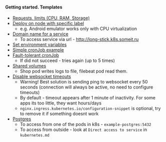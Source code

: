 #### Getting started. Templates
* [Requests, limits  (CPU, RAM, Storage)](limits.yaml)
* [Deploy on node with specific label](node-with-label.yaml)
    * e.g. Android emulator works only with CPU virtualization
* [Domain name for a service](domain-name.yaml)
    * To access service via url - http://long-stick.k8s.someit.ru
* [Set environment variables](env-variables.yaml)
* [Simple cronJob example](cronjob.yaml)
* [Fault-tolerant cronJob](fault-tolerant-cronjob.yaml)
    * If did not succeed - tries again (up to 5 times)
* [Shared volumes](shared-volumes.yaml)
    * Shop pod writes logs to file, filebeat pod read them.
* [Disable websocket timeouts](websockets.yaml)
    * Warning! Best solution is sending ping to websocket every 50 seconds (connection will always be active, no need to configure timeouts)
    * By default - timeout appears after 1 minute of inactivity. For some apps its too little, they want hours/days
    * `nginx.ingress.kubernetes.io/configuration-snippet` is optional, try to remove it if something doesnt work
* [Postgres](postgres.yaml)
    * To access from one of the pods in k8s - `example-postgres:5432`
    * To access from outside - look at `Direct access to service` in `kubernetes.md`